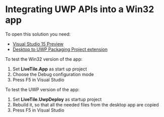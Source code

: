 # Integrating UWP APIs into a Win32 app

To open this solution you need:

- [Visual Studio 15 Preview](https://www.visualstudio.com/visual-studio-pre-release-downloads/)
- [Desktop to UWP Packaging Project extension](https://visualstudiogallery.msdn.microsoft.com/c71521f1-3c73-49e8-b1a4-70e958f179ba)

To test the Win32 version of the app:
1) Set <b>LiveTile.App</b> as start up project
2) Choose the Debug configuration mode
3) Press F5 in Visual Studio

To test the UWP version of the app:
1) Set <b>LiveTile.UwpDeploy</b> as startup project
2) Rebuild it, so that all the needed files from the desktop app are copied
3) Press F5 in Visual Studio
